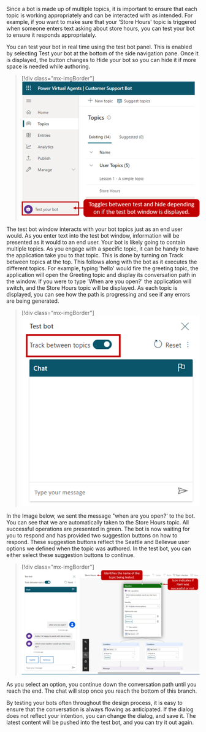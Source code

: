 Since a bot is made up of multiple topics, it is important to ensure that each topic is working appropriately and can be interacted with as intended. For example, if you want to make sure that your 'Store Hours' topic is triggered when someone enters text asking about store hours, you can test your bot to ensure it responds appropriately.

You can test your bot in real time using the test bot panel. This is enabled by selecting Test your bot at the bottom of the side navigation pane. Once it is displayed, the button changes to Hide your bot so you can hide it if more space is needed while authoring.

> [!div class="mx-imgBorder"]
> [![test your bot](../media/pva-5-1-ssm.png)](../media/pva-5-1-ssm.png#lightbox)

The test bot window interacts with your bot topics just as an end user would. As you enter text into the test bot window, information will be presented as it would to an end user. Your bot is likely going to contain multiple topics. As you engage with a specific topic, it can be handy to have the application take you to that topic. This is done by turning on Track between topics at the top. This follows along with the bot as it executes the different topics. For example, typing 'hello' would fire the greeting topic, the application will open the Greeting topic and display its conversation path in the window. If you were to type 'When are you open?' the application will switch, and the Store Hours topic will be displayed. As each topic is displayed, you can see how the path is progressing and see if any errors are being generated.

> [!div class="mx-imgBorder"]
> [![track between topics](../media/pva-5-2-ssm.png)](../media/pva-5-2-ssm.png#lightbox)

In the Image below, we sent the message "when are you open?' to the bot. You can see that we are automatically taken to the Store Hours topic. All successful operations are presented in green. The bot is now waiting for you to respond and has provided two suggestion buttons on how to respond. These suggestion buttons reflect the Seattle and Bellevue user options we defined when the topic was authored. In the test bot, you can either select these suggestion buttons to continue.

> [!div class="mx-imgBorder"]
> [![success of topic being tested](../media/pva-5-3-ssm.png)](../media/pva-5-3-ssm.png#lightbox)

As you select an option, you continue down the conversation path until you reach the end. The chat will stop once you reach the bottom of this branch.

By testing your bots often throughout the design process, it is easy to ensure that the conversation is always flowing as anticipated. If the dialog does not reflect your intention, you can change the dialog, and save it. The latest content will be pushed into the test bot, and you can try it out again.
